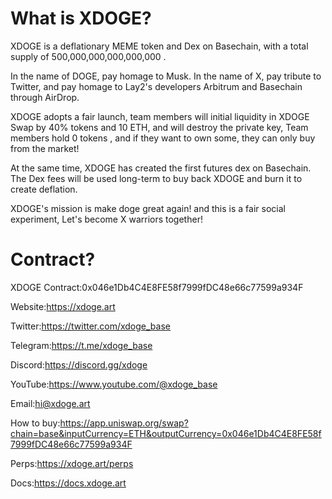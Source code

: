 
# What is XDOGE?

XDOGE is a deflationary MEME token and Dex on Basechain, with a total supply of 500,000,000,000,000,000 .

In the name of DOGE, pay homage to Musk. In the name of X, pay tribute to Twitter, and pay homage to Lay2's developers Arbitrum and Basechain through AirDrop.

XDOGE adopts a fair launch, team members will initial liquidity in XDOGE Swap by 40% tokens and 10 ETH, and will destroy the private key, Team members hold 0 tokens , and if they want to own some, they can only buy from the market!

At the same time, XDOGE has created the first futures dex on Basechain. The Dex fees will be used long-term to buy back XDOGE and burn it to create deflation.

XDOGE's mission is make doge great again! and this is a fair social experiment, Let's become X warriors together!

# Contract?
XDOGE Contract:0x046e1Db4C4E8FE58f7999fDC48e66c77599a934F

Website:https://xdoge.art

Twitter:https://twitter.com/xdoge_base

Telegram:https://t.me/xdoge_base

Discord:https://discord.gg/xdoge

YouTube:https://www.youtube.com/@xdoge_base

Email:hi@xdoge.art

How to buy:https://app.uniswap.org/swap?chain=base&inputCurrency=ETH&outputCurrency=0x046e1Db4C4E8FE58f7999fDC48e66c77599a934F

Perps:https://xdoge.art/perps

Docs:https://docs.xdoge.art

